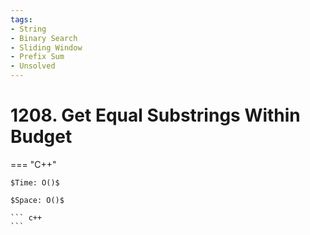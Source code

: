 ```yaml
---
tags:
- String
- Binary Search
- Sliding Window
- Prefix Sum
- Unsolved
---
```



# 1208. Get Equal Substrings Within Budget

=== "C++"

    $Time: O()$

    $Space: O()$

    ``` c++
    ```